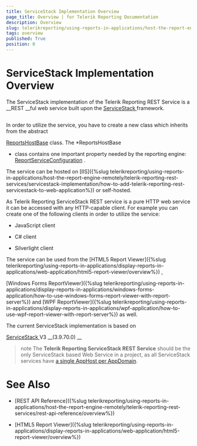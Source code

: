 ```yaml
---
title: ServiceStack Implementation Overview
page_title: Overview | for Telerik Reporting Documentation
description: Overview
slug: telerikreporting/using-reports-in-applications/host-the-report-engine-remotely/telerik-reporting-rest-services/servicestack-implementation/overview
tags: overview
published: True
position: 0
---
```


# ServiceStack Implementation Overview



The ServiceStack implementation of the Telerik Reporting REST Service is a 
__REST
__ful web service
        built upon the 
[ServiceStack
](https://servicestack.net/
) framework.
      


## 

In order to utilize the service, you have to create a new class which inherits from the abstract
          
[ReportsHostBase](/reporting/api/Telerik.Reporting.Services.ServiceStack.ReportsHostBase)
          class. The 
*ReportsHostBase
* class contains one important property needed by the reporting
          engine: 
[ReportServiceConfiguration](/reporting/api/Telerik.Reporting.Services.ServiceStack.ReportsHostBase#Telerik_Reporting_Services_ServiceStack_ReportsHostBase_ReportServiceConfiguration)
.
        


The service can be hosted on 
[IIS]({%slug telerikreporting/using-reports-in-applications/host-the-report-engine-remotely/telerik-reporting-rest-services/servicestack-implementation/how-to-add-telerik-reporting-rest-servicestack-to-web-application%})
 or self-hosted.
        


As Telerik Reporting ServiceStack REST service is a pure HTTP web service it can be accessed
          with any HTTP-capable client. For example you can create one of the following clients in order
          to utilize the service:
        


* JavaScript client


* C# client


* Silverlight client


The service can be used from the 
[HTML5 Report Viewer]({%slug telerikreporting/using-reports-in-applications/display-reports-in-applications/web-application/html5-report-viewer/overview%})
,
          
[Windows Forms ReportViewer]({%slug telerikreporting/using-reports-in-applications/display-reports-in-applications/windows-forms-application/how-to-use-windows-forms-report-viewer-with-report-server%})
          and 
[WPF ReportViewer]({%slug telerikreporting/using-reports-in-applications/display-reports-in-applications/wpf-application/how-to-use-wpf-report-viewer-with-report-server%})
 as well.
        


The current ServiceStack implementation is based on
          
[ServiceStack
](https://servicestack.net/
)          V3 
__(3.9.70.0)
__

>note The  __Telerik Reporting ServiceStack REST Service__  should be the only ServiceStack based Web Service in a project, as all ServiceStack services have [a single AppHost per AppDomain](                http://mono.servicestack.net/ServiceStack.Hello/#AppHost              ).          


# See Also


 * [REST API Reference]({%slug telerikreporting/using-reports-in-applications/host-the-report-engine-remotely/telerik-reporting-rest-services/rest-api-reference/overview%})


 * [HTML5 Report Viewer]({%slug telerikreporting/using-reports-in-applications/display-reports-in-applications/web-application/html5-report-viewer/overview%})

